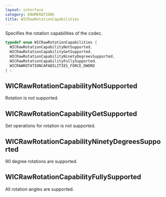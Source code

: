 ```yaml
---
layout: interface
category: ENUMERATIONS
title: WICRawRotationCapabilities
---
```


Specifies the rotation capabilities of the codec.

```cpp
typedef enum WICRawRotationCapabilities {
  WICRawRotationCapabilityNotSupported,
  WICRawRotationCapabilityGetSupported,
  WICRawRotationCapabilityNinetyDegreesSupported,
  WICRawRotationCapabilityFullySupported,
  WICRAWROTATIONCAPABILITIES_FORCE_DWORD
} ;
```

## WICRawRotationCapabilityNotSupported

Rotation is not supported.

## WICRawRotationCapabilityGetSupported

Set operations for rotation is not supported.

## WICRawRotationCapabilityNinetyDegreesSupported

90 degree rotations are supported.

## WICRawRotationCapabilityFullySupported

All rotation angles are supported.
